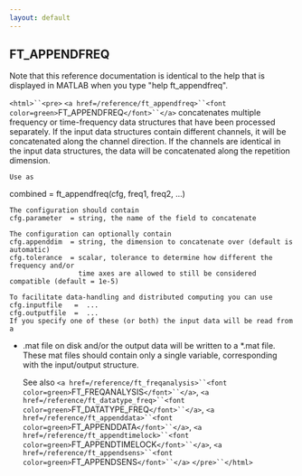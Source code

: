 ```yaml
---
layout: default
---
```


##  FT_APPENDFREQ

Note that this reference documentation is identical to the help that is displayed in MATLAB when you type "help ft_appendfreq".

`<html>``<pre>`
    `<a href=/reference/ft_appendfreq>``<font color=green>`FT_APPENDFREQ`</font>``</a>` concatenates multiple frequency or time-frequency data structures
    that have been processed separately. If the input data structures contain different
    channels, it will be concatenated along the channel direction. If the channels are
    identical in the input data structures, the data will be concatenated along the
    repetition dimension.
 
    Use as
   combined = ft_appendfreq(cfg, freq1, freq2, ...)
 
    The configuration should contain
    cfg.parameter  = string, the name of the field to concatenate
 
    The configuration can optionally contain
    cfg.appenddim  = string, the dimension to concatenate over (default is automatic)
    cfg.tolerance  = scalar, tolerance to determine how different the frequency and/or
                     time axes are allowed to still be considered compatible (default = 1e-5)
 
    To facilitate data-handling and distributed computing you can use
    cfg.inputfile   =  ...
    cfg.outputfile  =  ...
    If you specify one of these (or both) the input data will be read from a

* .mat file on disk and/or the output data will be written to a *.mat file.
    These mat files should contain only a single variable, corresponding with
    the input/output structure.
 
    See also `<a href=/reference/ft_freqanalysis>``<font color=green>`FT_FREQANALYSIS`</font>``</a>`, `<a href=/reference/ft_datatype_freq>``<font color=green>`FT_DATATYPE_FREQ`</font>``</a>`, `<a href=/reference/ft_appenddata>``<font color=green>`FT_APPENDDATA`</font>``</a>`, `<a href=/reference/ft_appendtimelock>``<font color=green>`FT_APPENDTIMELOCK`</font>``</a>`,
    `<a href=/reference/ft_appendsens>``<font color=green>`FT_APPENDSENS`</font>``</a>`
`</pre>``</html>`

